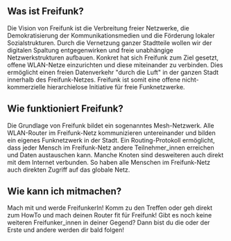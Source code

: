 ---
---
## Was ist Freifunk?

Die Vision von Freifunk ist die Verbreitung freier Netzwerke, die Demokratisierung der Kommunikationsmedien und die Förderung lokaler Sozialstrukturen. Durch die Vernetzung ganzer Stadtteile wollen wir der digitalen Spaltung entgegenwirken und freie unabhängige Netzwerkstrukturen aufbauen. Konkret hat sich Freifunk zum Ziel gesetzt, offene WLAN-Netze einzurichten und diese miteinander zu verbinden. Dies ermöglicht einen freien Datenverkehr "durch die Luft" in der ganzen Stadt innerhalb des Freifunk-Netzes. Freifunk ist somit eine offene nicht-kommerzielle hierarchielose Initiative für freie Funknetzwerke.

## Wie funktioniert Freifunk?

Die Grundlage von Freifunk bildet ein sogenanntes Mesh-Netzwerk. Alle WLAN-Router im Freifunk-Netz kommunizieren untereinander und bilden ein eigenes Funknetzwerk in der Stadt. Ein Routing-Protokoll ermöglicht, dass jeder Mensch im Freifunk-Netz andere Teilnehmer_innen erreichen und Daten austauschen kann. Manche Knoten sind desweiteren auch direkt mit dem Internet verbunden. So haben alle Menschen im Freifunk-Netz auch direkten Zugriff auf das globale Netz.

## Wie kann ich mitmachen?

Mach mit und werde FreifunkerIn! Komm zu den Treffen oder geh direkt zum HowTo und mach deinen Router fit für Freifunk! Gibt es noch keine weiteren Freifunker_innen in deiner Gegend? Dann bist du die oder der Erste und andere werden dir bald folgen!
